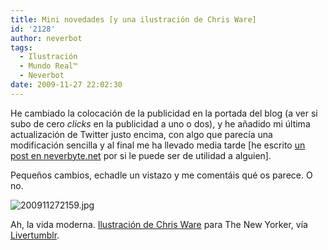 ```yaml
---
title: Mini novedades [y una ilustración de Chris Ware]
id: '2128'
author: neverbot
tags:
  - Ilustración
  - Mundo Real™
  - Neverbot
date: 2009-11-27 22:02:30
---
```


He cambiado la colocación de la publicidad en la portada del blog (a ver si subo de cero _clicks_ en la publicidad a uno o dos), y he añadido mi última actualización de Twitter justo encima, con algo que parecía una modificación sencilla y al final me ha llevado media tarde \[he escrito [un post en neverbyte.net](http://www.neverbyte.net/archivo/anadir-tu-estado-de-twitter-en-wordpress/) por si le puede ser de utilidad a alguien\].

Pequeños cambios, echadle un vistazo y me comentáis qué os parece. O no.

![200911272159.jpg](./200911272159.jpg)

Ah, la vida moderna. [Ilustración de Chris Ware](http://www.acmenoveltyarchive.org/item.php?item_no=556) para The New Yorker, vía [Livertumblr](http://livercake.tumblr.com/day/2009/11/27).